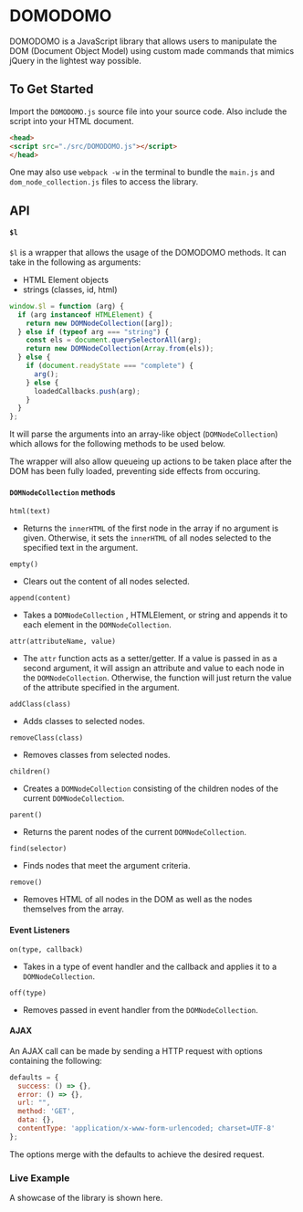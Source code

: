 # DOMODOMO

DOMODOMO is a JavaScript library that allows users to manipulate the DOM (Document Object Model) using custom made commands that mimics jQuery in the lightest way possible.


## To Get Started

Import the `DOMODOMO.js` source file into your source code. Also include the script into your HTML document.

```html
<head>
<script src="./src/DOMODOMO.js"></script>
</head>
```

One may also use `webpack -w` in the terminal to bundle the `main.js` and `dom_node_collection.js` files to access the library.

## API

#### `$l`

`$l` is a wrapper that allows the usage of the DOMODOMO methods. It can take in the following as arguments:
- HTML Element objects
- strings (classes, id, html)

```javascript
window.$l = function (arg) {
  if (arg instanceof HTMLElement) {
    return new DOMNodeCollection([arg]);
  } else if (typeof arg === "string") {
    const els = document.querySelectorAll(arg);
    return new DOMNodeCollection(Array.from(els));
  } else {
    if (document.readyState === "complete") {
      arg();
    } else {
      loadedCallbacks.push(arg);
    }
  }
};
```
It will parse the arguments into an array-like object (`DOMNodeCollection`)
which allows for the following methods to be used below.

The wrapper will also allow queueing up actions to be taken place after the DOM has been fully loaded, preventing side effects from occuring.


#### `DOMNodeCollection` methods

`html(text)`
* Returns the `innerHTML` of the first node in the array if no argument is given. Otherwise, it sets the `innerHTML` of all nodes selected to the specified text in the argument.

`empty()`
* Clears out the content of all nodes selected.

`append(content)`
* Takes a `DOMNodeCollection` , HTMLElement, or string and appends it to each element in the `DOMNodeCollection`.

`attr(attributeName, value)`
* The `attr` function acts as a setter/getter. If a value is passed in as a second argument, it will assign an attribute and value to each node in the `DOMNodeCollection`. Otherwise, the function will just return the value of the attribute specified in the argument.

`addClass(class)`
* Adds classes to selected nodes.

`removeClass(class)`
* Removes classes from selected nodes.

`children()`
* Creates a `DOMNodeCollection` consisting of the children nodes of the current `DOMNodeCollection`.

`parent()`
* Returns the parent nodes of the current `DOMNodeCollection`.

`find(selector)`
* Finds nodes that meet the argument criteria.

`remove()`
* Removes HTML of all nodes in the DOM as well as the nodes themselves from the array.

#### Event Listeners

`on(type, callback)`
* Takes in a type of event handler and the callback and applies it to a `DOMNodeCollection`.

`off(type)`
* Removes passed in event handler from the `DOMNodeCollection`.

#### AJAX

An AJAX call can be made by sending a HTTP request with options containing the following:

```javascript
defaults = {
  success: () => {},
  error: () => {},
  url: "",
  method: 'GET',
  data: {},
  contentType: 'application/x-www-form-urlencoded; charset=UTF-8'
};  
```
The options merge with the defaults to achieve the desired request.


### Live Example

A showcase of the library is shown here.
